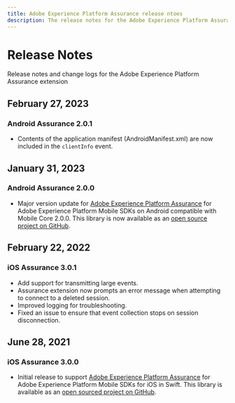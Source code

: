 ```yaml
---
title: Adobe Experience Platform Assurance release ntoes
description: The release notes for the Adobe Experience Platform Assurance extension.
---
```


# Release Notes

Release notes and change logs for the Adobe Experience Platform Assurance extension

## February 27, 2023

### Android Assurance 2.0.1

* Contents of the application manifest (AndroidManifest.xml) are now included in the `clientInfo` event.

## January 31, 2023

### Android Assurance 2.0.0

* Major version update for [Adobe Experience Platform Assurance](./index.md) for Adobe Experience Platform Mobile SDKs on Android compatible with Mobile Core 2.0.0. This library is now available as an [open source project on GitHub](https://github.com/adobe/aepsdk-assurance-android).

## February 22, 2022

### iOS Assurance 3.0.1

* Add support for transmitting large events.
* Assurance extension now prompts an error message when attempting to connect to a deleted session.
* Improved logging for troubleshooting.
* Fixed an issue to ensure that event collection stops on session disconnection.

## June 28, 2021

### iOS Assurance 3.0.0

* Initial release to support [Adobe Experience Platform Assurance](./index.md) for Adobe Experience Platform Mobile SDKs for iOS in Swift. This library is available as an [open sourced project on GitHub](https://github.com/adobe/aepsdk-assurance-ios).
